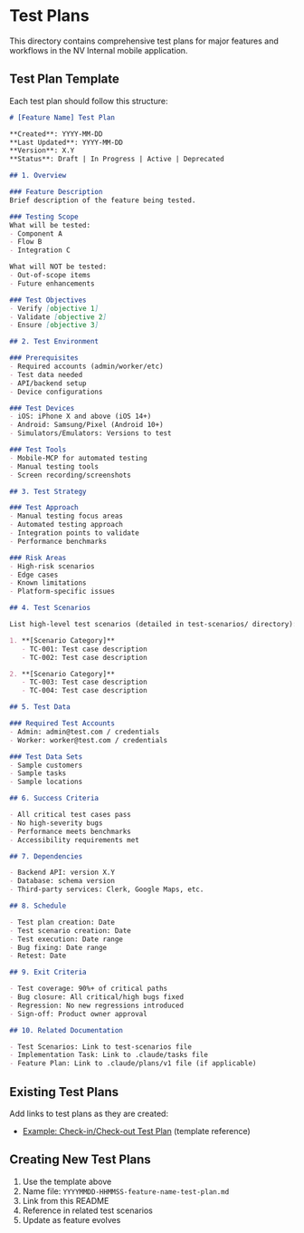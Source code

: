 # Test Plans

This directory contains comprehensive test plans for major features and workflows in the NV Internal mobile application.

## Test Plan Template

Each test plan should follow this structure:

```markdown
# [Feature Name] Test Plan

**Created**: YYYY-MM-DD
**Last Updated**: YYYY-MM-DD
**Version**: X.Y
**Status**: Draft | In Progress | Active | Deprecated

## 1. Overview

### Feature Description
Brief description of the feature being tested.

### Testing Scope
What will be tested:
- Component A
- Flow B
- Integration C

What will NOT be tested:
- Out-of-scope items
- Future enhancements

### Test Objectives
- Verify [objective 1]
- Validate [objective 2]
- Ensure [objective 3]

## 2. Test Environment

### Prerequisites
- Required accounts (admin/worker/etc)
- Test data needed
- API/backend setup
- Device configurations

### Test Devices
- iOS: iPhone X and above (iOS 14+)
- Android: Samsung/Pixel (Android 10+)
- Simulators/Emulators: Versions to test

### Test Tools
- Mobile-MCP for automated testing
- Manual testing tools
- Screen recording/screenshots

## 3. Test Strategy

### Test Approach
- Manual testing focus areas
- Automated testing approach
- Integration points to validate
- Performance benchmarks

### Risk Areas
- High-risk scenarios
- Edge cases
- Known limitations
- Platform-specific issues

## 4. Test Scenarios

List high-level test scenarios (detailed in test-scenarios/ directory):

1. **[Scenario Category]**
   - TC-001: Test case description
   - TC-002: Test case description

2. **[Scenario Category]**
   - TC-003: Test case description
   - TC-004: Test case description

## 5. Test Data

### Required Test Accounts
- Admin: admin@test.com / credentials
- Worker: worker@test.com / credentials

### Test Data Sets
- Sample customers
- Sample tasks
- Sample locations

## 6. Success Criteria

- All critical test cases pass
- No high-severity bugs
- Performance meets benchmarks
- Accessibility requirements met

## 7. Dependencies

- Backend API: version X.Y
- Database: schema version
- Third-party services: Clerk, Google Maps, etc.

## 8. Schedule

- Test plan creation: Date
- Test scenario creation: Date
- Test execution: Date range
- Bug fixing: Date range
- Retest: Date

## 9. Exit Criteria

- Test coverage: 90%+ of critical paths
- Bug closure: All critical/high bugs fixed
- Regression: No new regressions introduced
- Sign-off: Product owner approval

## 10. Related Documentation

- Test Scenarios: Link to test-scenarios file
- Implementation Task: Link to .claude/tasks file
- Feature Plan: Link to .claude/plans/v1 file (if applicable)
```

## Existing Test Plans

Add links to test plans as they are created:

- [Example: Check-in/Check-out Test Plan](./example-checkin-test-plan.md) (template reference)

## Creating New Test Plans

1. Use the template above
2. Name file: `YYYYMMDD-HHMMSS-feature-name-test-plan.md`
3. Link from this README
4. Reference in related test scenarios
5. Update as feature evolves

